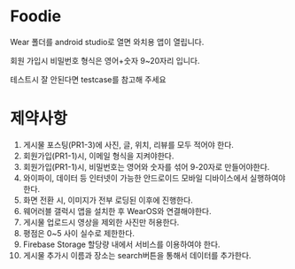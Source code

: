 # Foodie

Wear 폴더를 android studio로 열면 와치용 앱이 열립니다.

회원 가입시 비밀번호 형식은 영어+숫자 9~20자리 입니다.

테스트시 잘 안된다면 testcase를 참고해 주세요 

# 제약사항
1. 게시물 포스팅(PR1-3)에 사진, 글, 위치, 리뷰를 모두 적어야 한다.
2. 회원가입(PR1-1)시, 이메일 형식을 지켜야한다.
3. 회원가입(PR1-1)시, 비밀번호는 영어와 숫자를 섞어 9-20자로 만들어야한다.
4. 와이파이, 데이터 등 인터넷이 가능한 안드로이드 모바일 디바이스에서 실행하여야 한다.
5. 화면 전환 시, 이미지가 전부 로딩된 이후에 진행한다.
6. 웨어러블 갤럭시 앱을 설치한 후 WearOS와 연결해야한다.
7. 게시물 업로드시 영상을 제외한 사진만 허용한다.
8. 평점은 0~5 사이 실수로 제한한다.
9. Firebase Storage 할당량 내에서 서비스를 이용하여야 한다.
10. 게시물 추가시 이름과 장소는 search버튼을 통해서 데이터를 추가한다.
